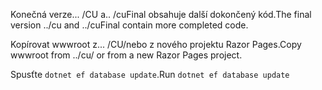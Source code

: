 <span data-ttu-id="f86f4-101">Konečná verze... /CU a.. /cuFinal obsahuje další dokončený kód.</span><span class="sxs-lookup"><span data-stu-id="f86f4-101">The final version ../cu and ../cuFinal contain more completed code.</span></span>

<span data-ttu-id="f86f4-102">Kopírovat wwwroot z... /CU/nebo z nového projektu Razor Pages.</span><span class="sxs-lookup"><span data-stu-id="f86f4-102">Copy wwwroot from ../cu/ or from a new Razor Pages project.</span></span>

<span data-ttu-id="f86f4-103">Spusťte `dotnet ef database update`.</span><span class="sxs-lookup"><span data-stu-id="f86f4-103">Run `dotnet ef database update`</span></span>
